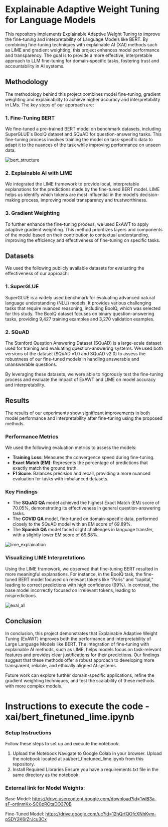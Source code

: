 # Explainable Adaptive Weight Tuning for Language Models

This repository implements Explainable Adaptive Weight Tuning to improve the fine-tuning and interpretability of Language Models like BERT. By combining fine-tuning techniques with explainable AI (XAI) methods such as LIME and gradient weighting, this project enhances model performance and transparency. The goal is to provide a more effective, interpretable approach to LLM fine-tuning for domain-specific tasks, fostering trust and accountability in AI systems.

## Methodology

The methodology behind this project combines model fine-tuning, gradient weighting and explainability to achieve higher accuracy and interpretability in LMs. The key steps of our approach are:

### 1. Fine-Tuning BERT
We fine-tuned a pre-trained BERT model on benchmark datasets, including SuperGLUE's BoolQ dataset and SQuAD for question-answering tasks. This fine-tuning process involves training the model on task-specific data to adapt it to the nuances of the task while improving performance on unseen data.

![bert_structure](https://github.com/user-attachments/assets/a34adbb7-fe66-4a89-a283-b85e4ce14ad8)


### 2. Explainable AI with LIME
We integrated the LIME framework to provide local, interpretable explanations for the predictions made by the fine-tuned BERT model. LIME helps us identify which tokens are most influential in the model’s decision-making process, improving model transparency and trustworthiness.

### 3. Gradient Weighting
To further enhance the fine-tuning process, we used ExAWT to apply adaptive gradient weighting. This method prioritizes layers and components of the model based on their contribution to contextual understanding, improving the efficiency and effectiveness of fine-tuning on specific tasks.

## Datasets

We used the following publicly available datasets for evaluating the effectiveness of our approach:

### 1. SuperGLUE
SuperGLUE is a widely used benchmark for evaluating advanced natural language understanding (NLU) models. It provides various challenging tasks that require nuanced reasoning, including BoolQ, which was selected for this study. The BoolQ dataset focuses on binary question-answering tasks, providing 9,427 training examples and 3,270 validation examples.

### 2. SQuAD
The Stanford Question Answering Dataset (SQuAD) is a large-scale dataset used for training and evaluating question-answering systems. We used both versions of the dataset (SQuAD v1.0 and SQuAD v2.0) to assess the robustness of our fine-tuned models in handling answerable and unanswerable questions.

By leveraging these datasets, we were able to rigorously test the fine-tuning process and evaluate the impact of ExAWT and LIME on model accuracy and interpretability.

## Results

The results of our experiments show significant improvements in both model performance and interpretability after fine-tuning using the proposed methods.

### Performance Metrics
We used the following evaluation metrics to assess the models:

- **Training Loss**: Measures the convergence speed during fine-tuning.
- **Exact Match (EM)**: Represents the percentage of predictions that exactly match the ground truth.
- **F1 Score**: Balances precision and recall, providing a more nuanced evaluation for tasks with imbalanced datasets.

### Key Findings

- The **SQuAD QA** model achieved the highest Exact Match (EM) score of 70.05%, demonstrating its effectiveness in general question-answering tasks.
- The **COVID QA** model, fine-tuned on domain-specific data, performed closely to the SQuAD model with an EM score of 69.89%.
- The **Spanish QA** model faced slight challenges in language transfer, with a slightly lower EM score of 69.68%.

![lime_explaination](https://github.com/user-attachments/assets/9b8cea56-be12-4b9a-b27c-3a64bcd0279f)


### Visualizing LIME Interpretations

Using the LIME framework, we observed that fine-tuning BERT resulted in more meaningful explanations. For instance, in the BoolQ task, the fine-tuned BERT model focused on relevant tokens like “Paris” and “capital,” leading to correct predictions with high confidence (99%). In contrast, the base model incorrectly focused on irrelevant tokens, leading to mispredictions.

![eval_all](https://github.com/user-attachments/assets/63598fdf-0904-4626-96db-9b9633ed93d0)


## Conclusion

In conclusion, this project demonstrates that Explainable Adaptive Weight Tuning (ExAWT) improves both the performance and interpretability of Large Language Models like BERT. The integration of fine-tuning with explainable AI methods, such as LIME, helps models focus on task-relevant features and provides clear justifications for their predictions. Our findings suggest that these methods offer a robust approach to developing more transparent, reliable, and ethically aligned AI systems.

Future work can explore further domain-specific applications, refine the gradient weighting techniques, and test the scalability of these methods with more complex models.

# Instructions to execute the code - xai/bert_finetuned_lime.ipynb

### Setup Instructions
Follow these steps to set up and execute the notebook:

1. Upload the Notebook
Navigate to Google Colab in your browser.
Upload the notebook located at xai/bert_finetuned_lime.ipynb from this repository.
2. Install Required Libraries
Ensure you have a requirements.txt file in the same directory as the notebook.

### External link for Model Weights:
Base Model: https://drive.usercontent.google.com/download?id=1wlB3a-sF-ortlnmKx-SC0pROtaDO370B

Fine-Tuned Model: https://drive.google.com/uc?id=12hQrfQOfcXNhKvm-pSDY2K6rZrJcu3Cx
